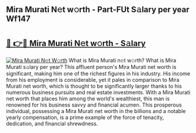 ## Mira Murati N𝚎t w𝚘rth - Part-FUt S𝚊lary per year Wf147

# <h2><a href="http://gc1n7c.nevu.top/?p=Mira+Murati">🔗 👉🔴 Mira Murati N𝚎t w𝚘rth - S𝚊lary</a></h2>

[![Mira Murati N𝚎t W𝚘rth](https://i.imgur.com/Oavwk0R.jpeg)](http://gc1n7c.nevu.top/?p=Mira+Murati)
What is Mira Murati n𝚎t w𝚘rth? What is Mira Murati s𝚊lary per year?
This affluent person's Mira Murati net worth is significant, making him one of the richest figures in his industry. His income from his employment is considerable, yet it pales in comparison to Mira Murati net worth, which is thought to be significantly larger thanks to his numerous business pursuits and real estate investments. With a Mira Murati net worth that places him among the world's wealthiest, this man is renowned for his business savvy and financial acumen. This prosperous individual, possessing a Mira Murati net worth in the billions and a notable yearly compensation, is a prime example of the force of tenacity, dedication, and financial shrewdness.
